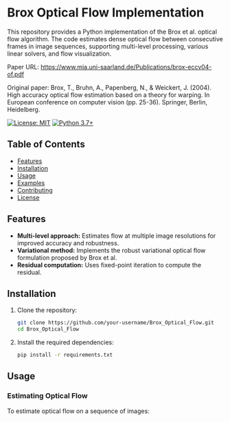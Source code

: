 # Brox Optical Flow Implementation

This repository provides a Python implementation of the Brox et al. optical flow algorithm. The code estimates dense optical flow between consecutive frames in image sequences, supporting multi-level processing, various linear solvers, and flow visualization.

Paper URL: https://www.mia.uni-saarland.de/Publications/brox-eccv04-of.pdf

Original paper: Brox, T., Bruhn, A., Papenberg, N., & Weickert, J. (2004). High accuracy optical flow estimation based on a theory for warping. In European conference on computer vision (pp. 25-36). Springer, Berlin, Heidelberg.





[![License: MIT](https://img.shields.io/badge/License-MIT-yellow.svg)](https://opensource.org/licenses/MIT)
[![Python 3.7+](https://img.shields.io/badge/python-3.7+-blue.svg)](https://www.python.org/downloads/release/python-370/)

## Table of Contents
- [Features](#features)
- [Installation](#installation)
- [Usage](#usage)
- [Examples](#examples)
- [Contributing](#contributing)
- [License](#license)

## Features

* **Multi-level approach:** Estimates flow at multiple image resolutions for improved accuracy and robustness.
* **Variational method:** Implements the robust variational optical flow formulation proposed by Brox et al.
* **Residual computation:** Uses fixed-point iteration to compute the residual.


## Installation

1. Clone the repository:
   ```bash
   git clone https://github.com/your-username/Brox_Optical_Flow.git
   cd Brox_Optical_Flow
   ```

2. Install the required dependencies:
   ```bash
   pip install -r requirements.txt
   ```

## Usage

### Estimating Optical Flow

To estimate optical flow on a sequence of images: